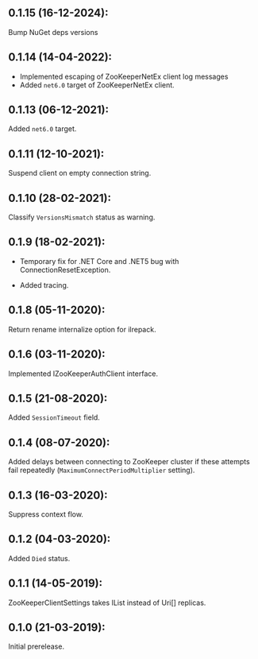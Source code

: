 ## 0.1.15 (16-12-2024): 

Bump NuGet deps versions

## 0.1.14 (14-04-2022):

- Implemented escaping of ZooKeeperNetEx client log messages
- Added `net6.0` target of ZooKeeperNetEx client. 

## 0.1.13 (06-12-2021):

Added `net6.0` target.

## 0.1.11 (12-10-2021):

Suspend client on empty connection string.

## 0.1.10 (28-02-2021):

Classify `VersionsMismatch` status as warning.

## 0.1.9 (18-02-2021):

- Temporary fix for .NET Core and .NET5 bug with ConnectionResetException.

- Added tracing.

## 0.1.8 (05-11-2020):

Return rename internalize option for ilrepack.

## 0.1.6 (03-11-2020):

Implemented IZooKeeperAuthClient interface.

## 0.1.5 (21-08-2020):

Added `SessionTimeout` field.


## 0.1.4 (08-07-2020):

Added delays between connecting to ZooKeeper cluster if these attempts fail repeatedly (`MaximumConnectPeriodMultiplier` setting).

## 0.1.3 (16-03-2020):

Suppress context flow.

## 0.1.2 (04-03-2020):

Added `Died` status.

## 0.1.1 (14-05-2019): 

ZooKeeperClientSettings takes IList<Uri> instead of Uri[] replicas.

## 0.1.0 (21-03-2019): 

Initial prerelease.